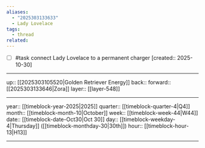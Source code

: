 ```yaml
---
aliases:
  - "2025303133633"
  - Lady Lovelace
tags:
  - thread
related:
---
```


- [ ] #task connect Lady Lovelace to a permanent charger  [created:: 2025-10-30]

***

up:: [[2025303105520|Golden Retriever Energy]]
back:: 
forward:: [[2025303133646|Zora]]
layer:: [[layer-548]]

***

year:: [[timeblock-year-2025|2025]]
quarter:: [[timeblock-quarter-4|Q4]]
month:: [[timeblock-month-10|October]]
week:: [[timeblock-week-44|W44]]
date:: [[timeblock-date-Oct30|Oct 30]]
day:: [[timeblock-weekday-4|Thursday]] ([[timeblock-monthday-30|30th]])
hour:: [[timeblock-hour-13|H13]]

***

